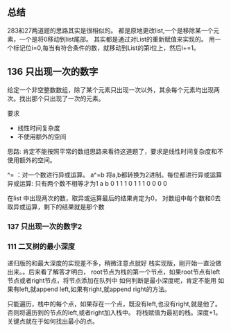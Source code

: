 ## 总结

283和27两道题的思路其实是很相似的。
都是原地更改list,一个是移除某一个元素，一个是将0移动到list尾部。
其实都是通过对List的重新赋值来实现的。
用一个标记位i=0,每当有符合条件的数，就移动到List的第i位上，然后i+=1。

## 136 只出现一次的数字

给定一个非空整数数组，除了某个元素只出现一次以外，其余每个元素均出现两次。找出那个只出现了一次的元素。

要求
- 线性时间复杂度
- 不使用额外的空间

思路: 肯定不能按照平常的数组思路来看待这道题了，要求是线性时间复杂度和不使用额外的空间。

^= ：对一个数进行异或运算。  a^=b 将a,b都转换为2进制。每位都进行异或运算
异或运算: 只有两个数不相等才为1
a b
0 1 1
1 0 1
1 1 0
0 0 0

在list 中出现两次的数，取异或运算最后的结果肯定为0，
对数组中每个数和0去取异或运算，剩下的结果就是那个数


### 137 只出现一次的数字2




### 111 二叉树的最小深度
递归版的和最大深度的实现差不多，稍微注意点就好
栈实现版，刚开始一直没做出来。。后来看了解答才明白，
root节点为栈的第一个节点，如果root节点有left节点或者right节点，将节点添加在队列中
如何判断是最小深度呢，肯定不能用 如果有left,就append left,如果有right,就append right的方法。

只能遍历，栈中的每个点，如果存在一个点，既没有left,也没有right,就是他了。否则将遍历到的节点的left,或者right加入栈中。
将栈赋值为最初的栈。深度+1。
关键点就在于如何找出最小的点。





